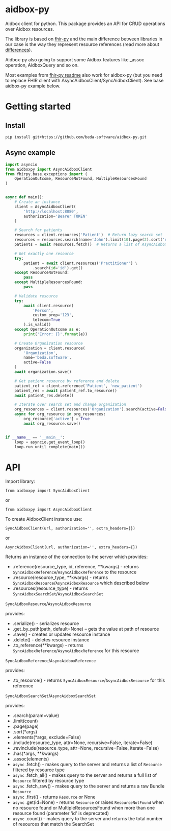 # aidbox-py
Aidbox client for python.
This package provides an API for CRUD operations over Aidbox resources.

The library is based on [fhir-py](https://github.com/beda-software/fhir-py) and the main difference between libraries in our case is the way they represent resource references (read more about [differences](https://docs.aidbox.app/basic-concepts/aidbox-and-fhir-formats)).

Aidbox-py also going to support some Aidbox features like _assoc operation, AidboxQuery and so on.

Most examples from [fhir-py readme](https://github.com/beda-software/fhir-py/blob/master/README.md) also work for aidbox-py (but you need to replace FHIR client with AsyncAidboxClient/SyncAidboxClient). See base aidbox-py example below.


# Getting started
## Install
`pip install git+https://github.com/beda-software/aidbox-py.git`

## Async example
```Python
import asyncio
from aidboxpy import AsyncAidboxClient
from fhirpy.base.exceptions import (
    OperationOutcome, ResourceNotFound, MultipleResourcesFound
)


async def main():
    # Create an instance
    client = AsyncAidboxClient(
        'http://localhost:8080',
        authorization='Bearer TOKEN'
    )

    # Search for patients
    resources = client.resources('Patient')  # Return lazy search set
    resources = resources.search(name='John').limit(10).page(2).sort('name')
    patients = await resources.fetch()  # Returns a list of AsyncAidboxResource

    # Get exactly one resource
    try:
        patient = await client.resources('Practitioner') \
            .search(id='id').get()
    except ResourceNotFound:
        pass
    except MultipleResourcesFound:
        pass

    # Validate resource
    try:
        await client.resource(
            'Person',
            custom_prop='123',
            telecom=True
        ).is_valid()
    except OperationOutcome as e:
        print('Error: {}'.format(e))

    # Create Organization resource
    organization = client.resource(
        'Organization',
        name='beda.software',
        active=False
    )
    await organization.save()

    # Get patient resource by reference and delete
    patient_ref = client.reference('Patient', 'new_patient')
    patient_res = await patient_ref.to_resource()
    await patient_res.delete()

    # Iterate over search set and change organization
    org_resources = client.resources('Organization').search(active=False)
    async for org_resource in org_resources:
        org_resource['active'] = True
        await org_resource.save()


if __name__ == '__main__':
    loop = asyncio.get_event_loop()
    loop.run_until_complete(main())
```


# API
Import library:

`from aidboxpy import SyncAidboxClient`

or

`from aidboxpy import AsyncAidboxClient`

To create AidboxClient instance use:

`SyncAidboxClient(url, authorization='', extra_headers={})`

or

`AsyncAidboxClient(url, authorization='', extra_headers={})`

Returns an instance of the connection to the server which provides:
* .reference(resource_type, id, reference, **kwargs) - returns `SyncAidboxReference`/`AsyncAidboxReference` to the resource
* .resource(resource_type, **kwargs) - returns `SyncAidboxResource`/`AsyncAidboxResource` which described below
* .resources(resource_type) - returns `SyncAidboxSearchSet`/`AsyncAidboxSearchSet`

`SyncAidboxResource`/`AsyncAidboxResource`

provides:
* .serialize() - serializes resource
* .get_by_path(path, default=None) – gets the value at path of resource
* .save() - creates or updates resource instance
* .delete() - deletes resource instance
* .to_reference(**kwargs) - returns  `SyncAidboxReference`/`AsyncAidboxReference` for this resource

`SyncAidboxReference`/`AsyncAidboxReference`

provides:
* .to_resource() - returns `SyncAidboxResource`/`AsyncAidboxResource` for this reference

`SyncAidboxSearchSet`/`AsyncAidboxSearchSet`

provides:
* .search(param=value)
* .limit(count)
* .page(page)
* .sort(*args)
* .elements(*args, exclude=False)
* .include(resource_type, attr=None, recursive=False, iterate=False)
* .revinclude(resource_type, attr=None, recursive=False, iterate=False)
* .has(*args, **kwargs)
* .assoc(elements)
* `async` .fetch() - makes query to the server and returns a list of `Resource` filtered by resource type
* `async` .fetch_all() - makes query to the server and returns a full list of `Resource` filtered by resource type
* `async` .fetch_raw() - makes query to the server and returns a raw Bundle `Resource`
* `async` .first() - returns `Resource` or None
* `async` .get(id=None) - returns `Resource` or raises `ResourceNotFound` when no resource found or MultipleResourcesFound when more than one resource found (parameter 'id' is deprecated)
* `async` .count() - makes query to the server and returns the total number of resources that match the SearchSet
